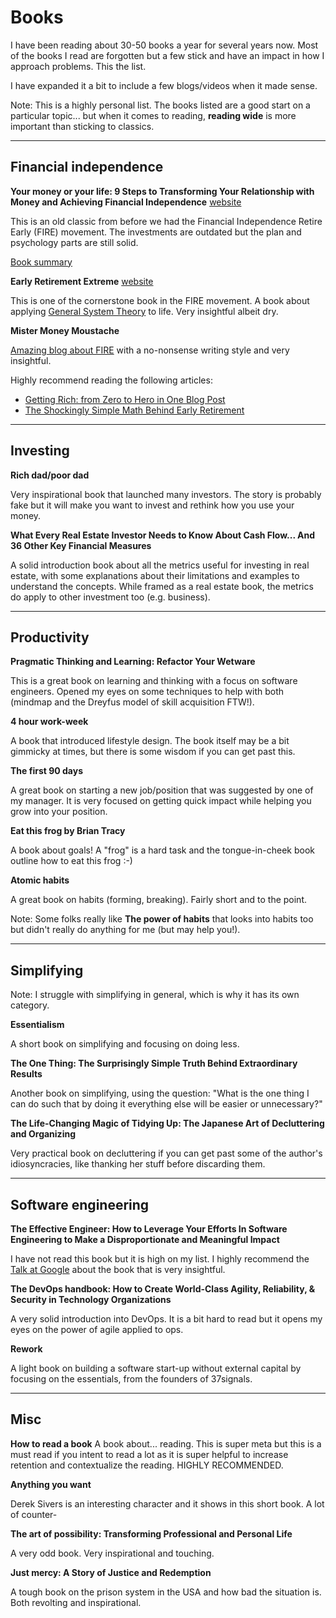 # Books

I have been reading about 30-50 books a year for several years now. Most of the books I read are forgotten but a few stick and have an impact in how I approach problems. This the list.

I have expanded it a bit to include a few blogs/videos when it made sense.

Note: This is a highly personal list. The books listed are a good start on a particular topic... but when it comes to reading, **reading wide** is more important than sticking to classics.

<hr />

## <a name="fi"></a>Financial independence

**Your money or your life: 9 Steps to Transforming Your Relationship with Money and Achieving Financial Independence** [website](https://yourmoneyoryourlife.com/book/)

This is an old classic from before we had the Financial Independence Retire Early (FIRE) movement. The investments are outdated but the plan and psychology parts are still solid.

<a href="https://yourmoneyoryourlife.com/book-summary/">Book summary</a>

**Early Retirement Extreme** [website](https://earlyretirementextreme.com/)

This is one of the cornerstone book in the FIRE movement. A book about applying [General System Theory](https://en.wikipedia.org/wiki/Systems_theory) to life. Very insightful albeit dry.

**Mister Money Moustache**

[Amazing blog about FIRE](https://www.mrmoneymustache.com/) with a no-nonsense writing style and very insightful.

Highly recommend reading the following articles:

* [Getting Rich: from Zero to Hero in One Blog Post](https://www.mrmoneymustache.com/2013/02/22/getting-rich-from-zero-to-hero-in-one-blog-post/)
* [The Shockingly Simple Math Behind Early Retirement](https://www.mrmoneymustache.com/2012/01/13/the-shockingly-simple-math-behind-early-retirement/)

<hr />

## Investing

**Rich dad/poor dad**

Very inspirational book that launched many investors. The story is probably fake but it will make you want to invest and rethink how you use your money.

**What Every Real Estate Investor Needs to Know About Cash Flow... And 36 Other Key Financial Measures**

A solid introduction book about all the metrics useful for investing in real estate, with some explanations about their limitations and examples to understand the concepts. While framed as a real estate book, the metrics do apply to other investment too (e.g. business).

<hr />

<a id="productivity"></a>
## Productivity

**Pragmatic Thinking and Learning: Refactor Your Wetware**

This is a great book on learning and thinking with a focus on software engineers. Opened my eyes on some techniques to help with both (mindmap and the Dreyfus model of skill acquisition FTW!).

**4 hour work-week**

A book that introduced lifestyle design. The book itself may be a bit gimmicky at times, but there is some wisdom if you can get past this.

**The first 90 days**

A great book on starting a new job/position that was suggested by one of my manager. It is very focused on getting quick impact while helping you grow into your position.

**Eat this frog by Brian Tracy**

A book about goals! A "frog" is a hard task and the tongue-in-cheek book outline how to eat this frog :-)

**Atomic habits**

A great book on habits (forming, breaking). Fairly short and to the point.

Note: Some folks really like **The power of habits** that looks into habits too but didn't really do anything for me (but may help you!).

<hr />

## Simplifying

Note: I struggle with simplifying in general, which is why it has its own category.

**Essentialism**

A short book on simplifying and focusing on doing less.

**The One Thing: The Surprisingly Simple Truth Behind Extraordinary Results**

Another book on simplifying, using the question: "What is the one thing I can do such that by doing it everything else will be easier or unnecessary?"

**The Life-Changing Magic of Tidying Up: The Japanese Art of Decluttering and Organizing**

Very practical book on decluttering if you can get past some of the author's idiosyncracies, like thanking her stuff before discarding them.

<hr />

## Software engineering

**The Effective Engineer: How to Leverage Your Efforts In Software Engineering to Make a Disproportionate and Meaningful Impact**

I have not read this book but it is high on my list. I highly recommend the [Talk at Google](https://www.youtube.com/watch?v=BnIz7H5ruy0) about the book that is very insightful.

**The DevOps handbook: How to Create World-Class Agility, Reliability, & Security in Technology Organizations**

A very solid introduction into DevOps. It is a bit hard to read but it opens my eyes on the power of agile applied to ops.

**Rework**

A light book on building a software start-up without external capital by focusing on the essentials, from the founders of 37signals.

<hr />

## Misc

**How to read a book**
A book about... reading. This is super meta but this is a must read if you intent to read a lot as it is super helpful to increase retention and contextualize the reading. HIGHLY RECOMMENDED.

**Anything you want**

Derek Sivers is an interesting character and it shows in this short book. A lot of counter-

**The art of possibility: Transforming Professional and Personal Life**

A very odd book. Very inspirational and touching.

**Just mercy: A Story of Justice and Redemption**

A tough book on the prison system in the USA and how bad the situation is. Both revolting and inspirational.
